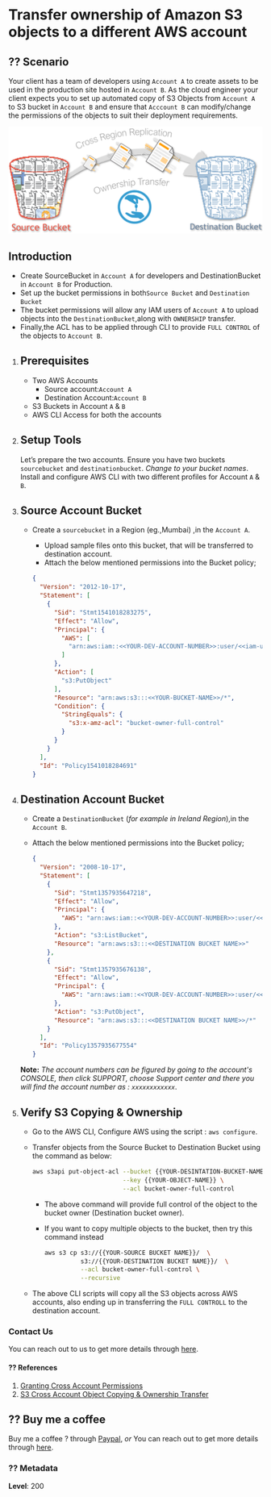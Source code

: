 # Transfer ownership of Amazon S3 objects to a different AWS account

## ?? Scenario

Your client has a team of developers using `Account A` to create assets to be used in the production site hosted in `Account B`. As the cloud engineer your client expects you to set up automated copy of S3 Objects from `Account A` to S3 bucket in `Account B` and ensure that `Acccount B` can modify/change the permissions of the objects to suit their deployment requirements.

![Transfer ownership of Amazon S3 objects to a different AWS account.](images/miztiik-cross-account-copy-ownership-transfer-1.png)

## Introduction

- Create SourceBucket in `Account A` for developers and DestinationBucket in  `Account B` for Production.
- Set up the bucket permissions in both`Source Bucket` and `Destination Bucket`
- The bucket permissions will allow any IAM users of `Account A` to upload objects into the `DestinationBucket`,along with `OWNERSHIP` transfer.
- Finally,the ACL has to be applied through CLI to provide `FULL CONTROL` of the objects to `Account B`.

1. ## Prerequisites

    - Two AWS Accounts
        - Source account:`Account A`
        - Destination Account:`Account B`
    - S3 Buckets in Account `A` & `B`
    - AWS CLI Access for both the accounts

1. ## Setup Tools

    Let’s prepare the two accounts. Ensure you have two buckets `sourcebucket` and `destinationbucket`. _Change to your bucket names_. Install and configure AWS CLI with two different profiles for Account `A` & `B`.

1. ## Source Account Bucket

     - Create a `sourcebucket` in a Region (eg.,Mumbai) ,in the `Account A`.
        - Upload sample files onto this bucket, that will be transferred to destination account.
        - Attach the below mentioned permissions into the Bucket policy;

        ```json
        {
          "Version": "2012-10-17",
          "Statement": [
            {
              "Sid": "Stmt1541018283275",
              "Effect": "Allow",
              "Principal": {
                "AWS": [
                  "arn:aws:iam::<<YOUR-DEV-ACCOUNT-NUMBER>>:user/<<iam-username>>"
                ]
              },
              "Action": [
                "s3:PutObject"
              ],
              "Resource": "arn:aws:s3:::<<YOUR-BUCKET-NAME>>/*",
              "Condition": {
                "StringEquals": {
                  "s3:x-amz-acl": "bucket-owner-full-control"
                }
              }
            }
          ],
          "Id": "Policy1541018284691"
        }
        ```

1. ## Destination Account Bucket

    - Create a `DestinationBucket` (_for example in Ireland Region_),in the `Account B`.
    - Attach the below mentioned permissions into the Bucket policy;

        ```json
        {
          "Version": "2008-10-17",
          "Statement": [
            {
              "Sid": "Stmt1357935647218",
              "Effect": "Allow",
              "Principal": {
                "AWS": "arn:aws:iam::<<YOUR-DEV-ACCOUNT-NUMBER>>:user/<<iam-username>>"
              },
              "Action": "s3:ListBucket",
              "Resource": "arn:aws:s3:::<<DESTINATION BUCKET NAME>>"
            },
            {
              "Sid": "Stmt1357935676138",
              "Effect": "Allow",
              "Principal": {
                "AWS": "arn:aws:iam::<<YOUR-DEV-ACCOUNT-NUMBER>>:user/<<iam-username>>"
              },
              "Action": "s3:PutObject",
              "Resource": "arn:aws:s3:::<<DESTINATION BUCKET NAME>>/*"
            }
          ],
          "Id": "Policy1357935677554"
        }
        ```

   **Note:** _The account numbers can be figured by going to the account's CONSOLE,
   then click SUPPORT, choose Support center and there you will find the account number as : `xxxxxxxxxxxx`_.

1. ## Verify S3 Copying & Ownership

    - Go to the AWS CLI, Configure AWS using the script : `aws configure`.
    - Transfer objects from the Source Bucket to Destination Bucket using the command as below:

      ```bash
      aws s3api put-object-acl --bucket {{YOUR-DESINTATION-BUCKET-NAME}} \
                               --key {{YOUR-OBJECT-NAME}} \
                               --acl bucket-owner-full-control
      ```

      - The above command will provide full control of the object to the bucket owner (Destination bucket owner).

      - If you want to copy multiple objects to the bucket, then try this command instead

        ```bash
        aws s3 cp s3://{{YOUR-SOURCE BUCKET NAME}}/  \
                  s3://{{YOUR-DESTINATION BUCKET NAME}}/  \
                  --acl bucket-owner-full-control \
                  --recursive
        ```

     - The above CLI scripts will copy all the S3 objects across AWS accounts, also ending up in transferring the `FULL CONTROLL` to the destination account.

### Contact Us

You can reach out to us to get more details through [here](https://youtube.com/c/valaxytechnologies/about).

#### ?? References

1. [Granting Cross Account Permissions](https://docs.aws.amazon.com/AmazonS3/latest/dev/example-bucket-policies.html#example-bucket-policies-use-case-8)
1. [S3 Cross Account Object Copying & Ownership Transfer](https://aws.amazon.com/premiumsupport/knowledge-center/s3-bucket-owner-access/)

## ?? Buy me a coffee

Buy me a coffee ? through [Paypal](https://paypal.me/valaxy), _or_ You can reach out to get more details through [here](https://youtube.com/c/valaxytechnologies/about).

### ?? Metadata

**Level**: 200

